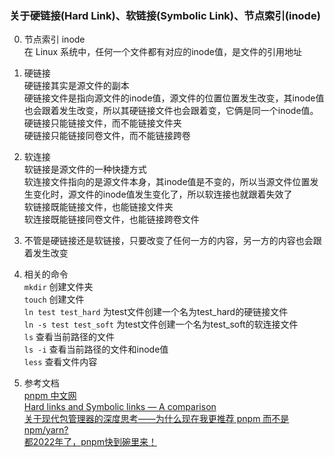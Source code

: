 ### 关于硬链接(Hard Link)、软链接(Symbolic Link)、节点索引(inode)

0. 节点索引 inode  
在 Linux 系统中，任何一个文件都有对应的inode值，是文件的引用地址

1. 硬链接  
硬链接其实是源文件的副本  
硬链接文件是指向源文件的inode值，源文件的位置位置发生改变，其inode值也会跟着发生改变，所以其硬链接文件也会跟着变，它俩是同一个inode值。  
硬链接只能链接文件，而不能链接文件夹  
硬链接只能链接同卷文件，而不能链接跨卷

2. 软连接  
软链接是源文件的一种快捷方式  
软连接文件指向的是源文件本身，其inode值是不变的，所以当源文件位置发生变化时，源文件的inode值发生变化了，所以软连接也就跟着失效了  
软链接既能链接文件，也能链接文件夹  
软连接既能链接同卷文件，也能链接跨卷文件  

3. 不管是硬链接还是软链接，只要改变了任何一方的内容，另一方的内容也会跟着发生改变

4. 相关的命令  
`mkdir` 创建文件夹  
`touch` 创建文件  
`ln test test_hard` 为test文件创建一个名为test_hard的硬链接文件  
`ln -s test test_soft` 为test文件创建一个名为test_soft的软连接文件  
`ls` 查看当前路径的文件  
`ls -i` 查看当前路径的文件和inode值  
`less` 查看文件内容

5. 参考文档  
[pnpm 中文网](https://www.pnpm.cn/motivation)  
[Hard links and Symbolic links — A comparison](https://medium.com/@307/hard-links-and-symbolic-links-a-comparison-7f2b56864cdd)  
[关于现代包管理器的深度思考——为什么现在我更推荐 pnpm 而不是 npm/yarn?](https://juejin.cn/post/6932046455733485575)  
[都2022年了，pnpm快到碗里来！](https://juejin.cn/post/7053340250210795557)  